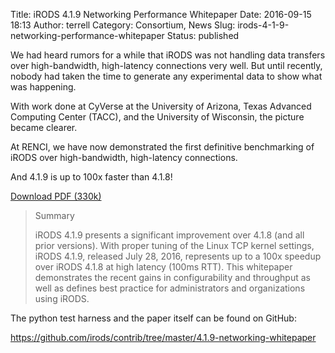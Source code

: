Title: iRODS 4.1.9 Networking Performance Whitepaper
Date: 2016-09-15 18:13
Author: terrell
Category: Consortium, News
Slug: irods-4-1-9-networking-performance-whitepaper
Status: published

We had heard rumors for a while that iRODS was not handling data
transfers over high-bandwidth, high-latency connections very well. But
until recently, nobody had taken the time to generate any experimental
data to show what was happening.

With work done at CyVerse at the University of Arizona, Texas Advanced
Computing Center (TACC), and the University of Wisconsin, the picture
became clearer.

At RENCI, we have now demonstrated the first definitive benchmarking of
iRODS over high-bandwidth, high-latency connections.

And 4.1.9 is up to 100x faster than 4.1.8!

[Download PDF
(330k)]({filename}/uploads/2016/09/russell2016-iRODS-networking-419.pdf)

> Summary
>
> iRODS 4.1.9 presents a significant improvement over 4.1.8 (and all
> prior versions). With proper tuning of the Linux TCP kernel settings,
> iRODS 4.1.9, released July 28, 2016, represents up to a 100x speedup
> over iRODS 4.1.8 at high latency (100ms RTT). This whitepaper
> demonstrates the recent gains in configurability and throughput as
> well as defines best practice for administrators and organizations
> using iRODS.

The python test harness and the paper itself can be found on GitHub:  

<https://github.com/irods/contrib/tree/master/4.1.9-networking-whitepaper>
